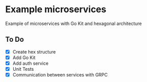 # Example microservices
Example of microservices with Go Kit and hexagonal architecture

## To Do
- [x] Create hex structure
- [x] Add Go Kit
- [x] Add auth service
- [x] Unit Tests
- [x] Communication between services with GRPC
